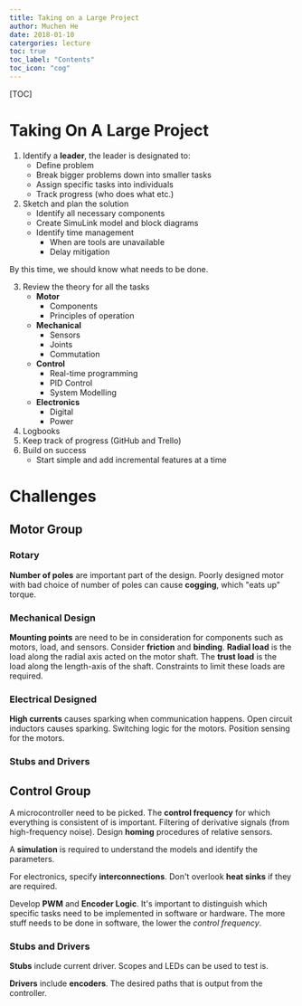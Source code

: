 ```yaml
---
title: Taking on a Large Project
author: Muchen He
date: 2018-01-10
catergories: lecture
toc: true
toc_label: "Contents"
toc_icon: "cog"
---
```


[TOC]

# Taking On A Large Project

1. Identify a **leader**, the leader is designated to:
   - Define problem
   - Break bigger problems down into smaller tasks
   - Assign specific tasks into individuals
   - Track progress (who does what etc.)
2. Sketch and plan the solution
   - Identify all necessary components
   - Create SimuLink model and block diagrams
   - Identify time management
     - When are tools are unavailable
     - Delay mitigation

By this time, we should know what needs to be done.

3. Review the theory for all the tasks
   - **Motor**
     - Components
     - Principles of operation
   - **Mechanical**
     - Sensors
     - Joints
     - Commutation
   - **Control**
     - Real-time programming
     - PID Control
     - System Modelling
   - **Electronics**
     - Digital
     - Power
4. Logbooks
5. Keep track of progress (GitHub and Trello)
6. Build on success
   - Start simple and add incremental features at a time

# Challenges

## Motor Group

### Rotary

**Number of poles** are important part of the design. Poorly designed motor with bad choice of number of poles can cause **cogging**, which "eats up" torque.

### Mechanical Design

**Mounting points** are need to be in consideration for components such as motors, load, and sensors. Consider **friction** and **binding**. **Radial load** is the load along the radial axis acted on the motor shaft. The **trust load** is the load along the length-axis of the shaft. Constraints to limit these loads are required.

### Electrical Designed

**High currents** causes sparking when communication happens. Open circuit inductors causes sparking. Switching logic for the motors. Position sensing for the motors.

### Stubs and Drivers

## Control Group

A microcontroller need to be picked. The **control frequency** for which everything is consistent of is important. Filtering of derivative signals (from high-frequency noise). Design **homing** procedures of relative sensors. 

A **simulation** is required to understand the models and identify the parameters.

For electronics, specify **interconnections**. Don't overlook **heat sinks** if they are required. 

Develop **PWM** and **Encoder Logic**. It's important to distinguish which specific tasks need to be implemented in software or hardware. The more stuff needs to be done in software, the lower the *control frequency*. 

### Stubs and Drivers

**Stubs** include current driver. Scopes and LEDs can be used to test is. 

**Drivers** include **encoders**. The desired paths that is output from the controller.